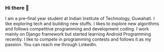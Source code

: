 ### Hi there 👋

<!--
**kunalbhardwaj2602/kunalbhardwaj2602** is a ✨ _special_ ✨ repository because its `README.md` (this file) appears on your GitHub profile.

Here are some ideas to get you started:

- 🔭 I’m currently working on ...
- 🌱 I’m currently learning ...
- 👯 I’m looking to collaborate on ...
- 🤔 I’m looking for help with ...
- 💬 Ask me about ...
- 📫 How to reach me: ...
- 😄 Pronouns: ...
- ⚡ Fun fact: ...
-->
I am a pre-final year student at Indian Institute of Technology, Guwahati. I like exploring tech and building new stuffs. I likes to explore new algorithms and follows competitive programming and development coding. I work mainly on Django framework but started learning Android Programming recently. I like to compete in programming contests and follows it as my passion. You can reach me through LinkedIn.
